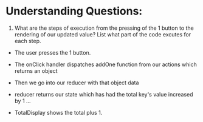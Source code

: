 # Understanding Questions:
1. What are the steps of execution from the pressing of the 1 button to the rendering of our updated value? List what part of the code excutes for each step.
* The user presses the 1 button.
* The onClick handler dispatches addOne function from our actions which returns an object
* Then we go into our reducer with that object data
* reducer returns our state which has had the total key's value increased by 1
...

* TotalDisplay shows the total plus 1.
